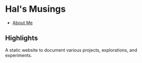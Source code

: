 # Hal's Musings
* [About Me](about.md)

## Highlights
A static website to document various projects, explorations, and experiments.

